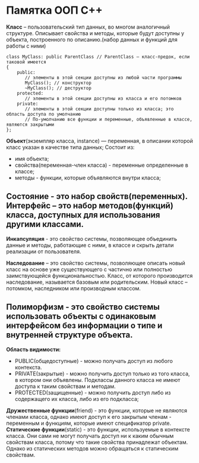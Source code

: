 # Памятка ООП С++
**Класс** – пользовательский тип данных, во многом аналогичный структуре. Описывает свойства и методы,
которые будут доступны у объекта, построенного по описанию.(набор данных и функций для работы с ними)

```Сpp
class MyClass: public ParentClass // ParentClass — класс-предок, если таковой имеется
{
	public:
       // элементы в этой секции доступны из любой части программы
       MyClass(); // конструктор
       ~MyClass(); // деструктор
    protected:
       // элементы в этой секции доступны из класса и его потомков
    private:
       // элементы в этой секции доступны только из класса; это область доступа по умолчанию
       // По-умолчанию все функции и переменные, объявленные в классе, являются закрытыми
};
```

**Объект**(экземпляр класса, instance) — переменная, в описании которой класс указан в качестве типа данных;
Состоит из:
* имя объекта;
* свойства(переменная-член класса) - переменные определенные в классе;
* методы - функции, кото­рые объявляются внутри класса;


Состояние - это набор свойств(переменных).
Интерфейс – это набор методов(функций) класса, доступных для использования другими классами.
---
**Инкапсуляция** - это свойство системы, позволяющее объединить данные и методы, работающие с ними,
в классе и скрыть детали реализации от пользователя.

**Наследование** – это свойство системы, позволяющее описать новый класс на основе уже существующего с частично
или полностью заимствующейся функциональностью. Класс, от которого производится наследование,
называется базовым или родительским. Новый класс – потомком, наследником или производным классом.

**Полиморфизм** - это свойство системы использовать объекты с одинаковым интерфейсом без информации о типе
и внутренней структуре объекта.
---
**Область видимости:**
* PUBLIC(общедоступные) - можно получать доступ из любого контекста.
* PRIVATE(закры­тые) - можно получить доступ только из того класса, в котором они объявлены.
Подклассы данного класса не имеют доступа к таким свойствам и методам.
* PROTECTED(защищенные) - можно получить доступ либо из содержащего их класса, либо из его подкласса;


**Дружественные функции**(friend) - это функции, которые не являются членами класса, однако имеют доступ
к его закрытым членам - переменным и функциям, которые имеют спецификатор private.
**Статические функции**(static) - это функции, используемые в контексте класса. Они
сами не могут получать доступ ни к каким обычным свойствам класса, потому что
такие свойства принадлежат объектам. Однако из статических методов можно обращаться к статическим свойствам.